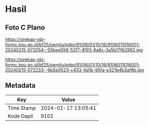 # Hasil

## Foto C Plano

https://sirekap-obj-formc.kpu.go.id/bf25/pemilu/pdpr/91/06/01/10/16/9106011016001-20240215-072054--55bee556-52f7-4f93-8a6c-3a5b17f62992.jpg

https://sirekap-obj-formc.kpu.go.id/bf25/pemilu/pdpr/91/06/01/10/16/9106011016001-20240215-072233--9b5e0523-c433-4d1b-95fa-e321b4b3af8b.jpg


## Metadata

| Key        | Value               |
| ---------- | ------------------- |
| Time Stamp | 2024-02-17 13:05:41 |
| Kode Dapil | 9101                |



